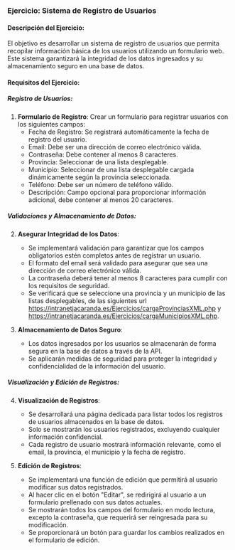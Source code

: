### Ejercicio: Sistema de Registro de Usuarios

#### Descripción del Ejercicio:
El objetivo es desarrollar un sistema de registro de usuarios que permita recopilar información básica de los usuarios utilizando un formulario web. Este sistema garantizará la integridad de los datos ingresados y su almacenamiento seguro en una base de datos.

#### Requisitos del Ejercicio:

##### Registro de Usuarios:
1. **Formulario de Registro**: Crear un formulario para registrar usuarios con los siguientes campos:
   - Fecha de Registro: Se registrará automáticamente la fecha de registro del usuario.
   - Email: Debe ser una dirección de correo electrónico válida.
   - Contraseña: Debe contener al menos 8 caracteres.
   - Provincia: Seleccionar de una lista desplegable.
   - Municipio: Seleccionar de una lista desplegable cargada dinámicamente según la provincia seleccionada.
   - Teléfono: Debe ser un número de teléfono válido.
   - Descripción: Campo opcional para proporcionar información adicional, debe contener al menos 20 caracteres.

##### Validaciones y Almacenamiento de Datos:
2. **Asegurar Integridad de los Datos**:
   - Se implementará validación para garantizar que los campos obligatorios estén completos antes de registrar un usuario.
   - El formato del email será validado para asegurar que sea una dirección de correo electrónico válida.
   - La contraseña deberá tener al menos 8 caracteres para cumplir con los requisitos de seguridad.
   - Se verificará que se seleccione una provincia y un municipio de las listas desplegables, de las siguientes url https://intranetjacaranda.es/Ejercicios/cargaProvinciasXML.php y https://intranetjacaranda.es/Ejercicios/cargaMunicipiosXML.php.


3. **Almacenamiento de Datos Seguro**:
   - Los datos ingresados por los usuarios se almacenarán de forma segura en la base de datos a través de la API.
   - Se aplicarán medidas de seguridad para proteger la integridad y confidencialidad de la información del usuario.

##### Visualización y Edición de Registros:
4. **Visualización de Registros**:
   - Se desarrollará una página dedicada para listar todos los registros de usuarios almacenados en la base de datos.
   - Solo se mostrarán los usuarios registrados, excluyendo cualquier información confidencial.
   - Cada registro de usuario mostrará información relevante, como el email, la provincia, el municipio y la fecha de registro.

5. **Edición de Registros**:
   - Se implementará una función de edición que permitirá al usuario modificar sus datos registrados.
   - Al hacer clic en el botón "Editar", se redirigirá al usuario a un formulario prellenado con sus datos actuales.
   - Se mostrarán todos los campos del formulario en modo lectura, excepto la contraseña, que requerirá ser reingresada para su modificación.
   - Se proporcionará un botón para guardar los cambios realizados en el formulario de edición.
